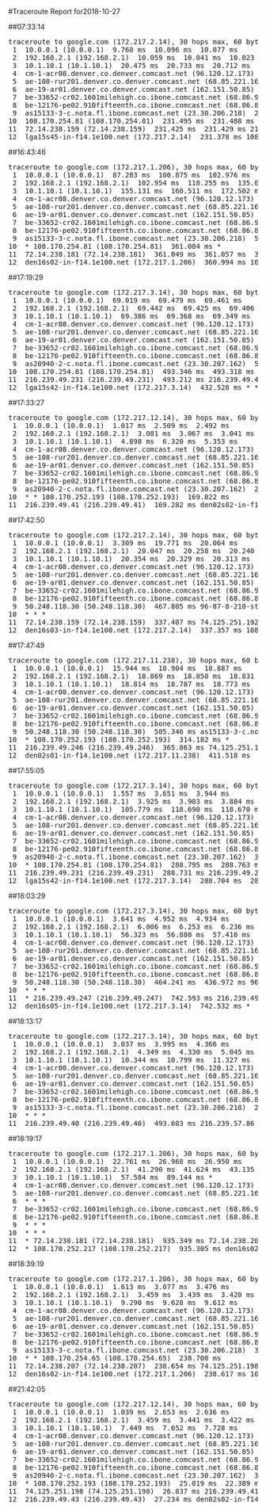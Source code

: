 #Traceroute Report for2018-10-27

##07:33:14

<p><pre><samp>traceroute to google.com (172.217.2.14), 30 hops max, 60 byte packets
 1  10.0.0.1 (10.0.0.1)  9.760 ms  10.096 ms  10.077 ms
 2  192.168.2.1 (192.168.2.1)  10.059 ms  10.041 ms  10.023 ms
 3  10.1.10.1 (10.1.10.1)  20.475 ms  20.733 ms  20.712 ms
 4  cm-1-acr08.denver.co.denver.comcast.net (96.120.12.173)  30.646 ms  30.629 ms  37.336 ms
 5  ae-108-rur201.denver.co.denver.comcast.net (68.85.221.161)  41.319 ms  41.552 ms  41.699 ms
 6  ae-19-ar01.denver.co.denver.comcast.net (162.151.50.85)  323.795 ms  293.450 ms  288.387 ms
 7  be-33652-cr02.1601milehigh.co.ibone.comcast.net (68.86.92.121)  24.048 ms  24.218 ms  22.612 ms
 8  be-12176-pe02.910fifteenth.co.ibone.comcast.net (68.86.83.94)  27.392 ms  27.628 ms  27.120 ms
 9  as15133-3-c.nota.fl.ibone.comcast.net (23.30.206.218)  288.237 ms  336.078 ms  336.052 ms
10  108.170.254.81 (108.170.254.81)  231.495 ms  231.488 ms 108.170.254.65 (108.170.254.65)  231.454 ms
11  72.14.238.159 (72.14.238.159)  231.425 ms  231.429 ms 216.239.57.184 (216.239.57.184)  231.416 ms
12  lga15s45-in-f14.1e100.net (172.217.2.14)  231.378 ms 108.170.252.203 (108.170.252.203)  231.366 ms den16s03-in-f14.1e100.net (172.217.2.14)  231.352 ms</samp></pre></p>

##16:43:46

<p><pre><samp>traceroute to google.com (172.217.1.206), 30 hops max, 60 byte packets
 1  10.0.0.1 (10.0.0.1)  87.283 ms  100.875 ms  102.976 ms
 2  192.168.2.1 (192.168.2.1)  102.954 ms  118.255 ms  135.044 ms
 3  10.1.10.1 (10.1.10.1)  155.131 ms  160.511 ms  172.502 ms
 4  cm-1-acr08.denver.co.denver.comcast.net (96.120.12.173)  318.029 ms  332.947 ms  332.910 ms
 5  ae-108-rur201.denver.co.denver.comcast.net (68.85.221.161)  332.370 ms  332.562 ms  332.540 ms
 6  ae-19-ar01.denver.co.denver.comcast.net (162.151.50.85)  711.925 ms  526.325 ms  521.105 ms
 7  be-33652-cr02.1601milehigh.co.ibone.comcast.net (68.86.92.121)  141.933 ms  141.914 ms  141.906 ms
 8  be-12176-pe02.910fifteenth.co.ibone.comcast.net (68.86.83.94)  141.876 ms  141.858 ms  141.845 ms
 9  as15133-3-c.nota.fl.ibone.comcast.net (23.30.206.218)  520.955 ms as20940-2-c.nota.fl.ibone.comcast.net (23.30.207.162)  395.436 ms 50.248.118.30 (50.248.118.30)  361.137 ms
10  * 108.170.254.81 (108.170.254.81)  361.084 ms *
11  72.14.238.181 (72.14.238.181)  361.049 ms  361.057 ms  361.027 ms
12  den16s02-in-f14.1e100.net (172.217.1.206)  360.994 ms 108.170.252.217 (108.170.252.217)  360.998 ms 108.170.252.201 (108.170.252.201)  360.993 ms</samp></pre></p>

##17:19:29

<p><pre><samp>traceroute to google.com (172.217.3.14), 30 hops max, 60 byte packets
 1  10.0.0.1 (10.0.0.1)  69.019 ms  69.479 ms  69.461 ms
 2  192.168.2.1 (192.168.2.1)  69.442 ms  69.425 ms  69.406 ms
 3  10.1.10.1 (10.1.10.1)  69.386 ms  69.368 ms  69.349 ms
 4  cm-1-acr08.denver.co.denver.comcast.net (96.120.12.173)  145.826 ms  159.656 ms  159.632 ms
 5  ae-108-rur201.denver.co.denver.comcast.net (68.85.221.161)  159.233 ms  131.554 ms  159.425 ms
 6  ae-19-ar01.denver.co.denver.comcast.net (162.151.50.85)  377.222 ms  294.599 ms  561.682 ms
 7  be-33652-cr02.1601milehigh.co.ibone.comcast.net (68.86.92.121)  263.679 ms  291.623 ms  291.627 ms
 8  be-12176-pe02.910fifteenth.co.ibone.comcast.net (68.86.83.94)  278.035 ms  291.566 ms  291.549 ms
 9  as20940-2-c.nota.fl.ibone.comcast.net (23.30.207.162)  561.519 ms  493.381 ms 96-87-8-210-static.hfc.comcastbusiness.net (96.87.8.210)  493.376 ms
10  108.170.254.81 (108.170.254.81)  493.346 ms  493.318 ms 108.170.254.65 (108.170.254.65)  493.239 ms
11  216.239.49.231 (216.239.49.231)  493.212 ms 216.239.49.42 (216.239.49.42)  535.326 ms 216.239.49.231 (216.239.49.231)  535.243 ms
12  lga15s42-in-f14.1e100.net (172.217.3.14)  432.528 ms * *</samp></pre></p>

##17:33:27

<p><pre><samp>traceroute to google.com (172.217.12.14), 30 hops max, 60 byte packets
 1  10.0.0.1 (10.0.0.1)  1.017 ms  2.509 ms  2.492 ms
 2  192.168.2.1 (192.168.2.1)  3.081 ms  3.067 ms  3.041 ms
 3  10.1.10.1 (10.1.10.1)  4.898 ms  6.320 ms  5.353 ms
 4  cm-1-acr08.denver.co.denver.comcast.net (96.120.12.173)  260.205 ms  253.096 ms  261.467 ms
 5  ae-108-rur201.denver.co.denver.comcast.net (68.85.221.161)  261.606 ms  261.865 ms  262.586 ms
 6  ae-19-ar01.denver.co.denver.comcast.net (162.151.50.85)  265.595 ms  269.294 ms  266.930 ms
 7  be-33652-cr02.1601milehigh.co.ibone.comcast.net (68.86.92.121)  271.560 ms  268.660 ms  272.013 ms
 8  be-12176-pe02.910fifteenth.co.ibone.comcast.net (68.86.83.94)  270.432 ms  267.438 ms  268.509 ms
 9  as20940-2-c.nota.fl.ibone.comcast.net (23.30.207.162)  269.625 ms as15133-3-c.nota.fl.ibone.comcast.net (23.30.206.218)  169.880 ms  298.955 ms
10  * * 108.170.252.193 (108.170.252.193)  169.822 ms
11  216.239.49.41 (216.239.49.41)  169.282 ms den02s02-in-f14.1e100.net (172.217.12.14)  168.822 ms 72.14.238.158 (72.14.238.158)  183.152 ms</samp></pre></p>

##17:42:50

<p><pre><samp>traceroute to google.com (172.217.2.14), 30 hops max, 60 byte packets
 1  10.0.0.1 (10.0.0.1)  3.309 ms  19.771 ms  20.064 ms
 2  192.168.2.1 (192.168.2.1)  20.047 ms  20.258 ms  20.240 ms
 3  10.1.10.1 (10.1.10.1)  20.354 ms  20.329 ms  20.313 ms
 4  cm-1-acr08.denver.co.denver.comcast.net (96.120.12.173)  86.725 ms  85.668 ms  86.664 ms
 5  ae-108-rur201.denver.co.denver.comcast.net (68.85.221.161)  104.125 ms  104.905 ms  86.782 ms
 6  ae-19-ar01.denver.co.denver.comcast.net (162.151.50.85)  499.307 ms  474.488 ms  467.993 ms
 7  be-33652-cr02.1601milehigh.co.ibone.comcast.net (68.86.92.121)  92.768 ms  90.248 ms  92.728 ms
 8  be-12176-pe02.910fifteenth.co.ibone.comcast.net (68.86.83.94)  92.486 ms  92.684 ms  92.666 ms
 9  50.248.118.30 (50.248.118.30)  467.805 ms 96-87-8-210-static.hfc.comcastbusiness.net (96.87.8.210)  413.622 ms as20940-2-c.nota.fl.ibone.comcast.net (23.30.207.162)  266.391 ms
10  * * *
11  72.14.238.159 (72.14.238.159)  337.407 ms 74.125.251.192 (74.125.251.192)  337.396 ms 72.14.238.163 (72.14.238.163)  337.387 ms
12  den16s03-in-f14.1e100.net (172.217.2.14)  337.357 ms 108.170.252.203 (108.170.252.203)  337.357 ms den16s03-in-f14.1e100.net (172.217.2.14)  337.327 ms</samp></pre></p>

##17:47:49

<p><pre><samp>traceroute to google.com (172.217.11.238), 30 hops max, 60 byte packets
 1  10.0.0.1 (10.0.0.1)  15.944 ms  18.904 ms  18.887 ms
 2  192.168.2.1 (192.168.2.1)  18.869 ms  18.850 ms  18.831 ms
 3  10.1.10.1 (10.1.10.1)  18.814 ms  18.787 ms  18.773 ms
 4  cm-1-acr08.denver.co.denver.comcast.net (96.120.12.173)  76.927 ms  76.718 ms  77.693 ms
 5  ae-108-rur201.denver.co.denver.comcast.net (68.85.221.161)  84.001 ms  85.837 ms  85.596 ms
 6  ae-19-ar01.denver.co.denver.comcast.net (162.151.50.85)  471.104 ms  513.680 ms  505.499 ms
 7  be-33652-cr02.1601milehigh.co.ibone.comcast.net (68.86.92.121)  75.604 ms  76.190 ms  85.695 ms
 8  be-12176-pe02.910fifteenth.co.ibone.comcast.net (68.86.83.94)  84.878 ms  85.119 ms  85.327 ms
 9  50.248.118.30 (50.248.118.30)  505.346 ms as15133-3-c.nota.fl.ibone.comcast.net (23.30.206.218)  456.877 ms 96-87-8-210-static.hfc.comcastbusiness.net (96.87.8.210)  385.378 ms
10  * 108.170.252.193 (108.170.252.193)  314.182 ms *
11  216.239.49.246 (216.239.49.246)  365.863 ms 74.125.251.199 (74.125.251.199)  411.616 ms 72.14.238.158 (72.14.238.158)  411.576 ms
12  den02s01-in-f14.1e100.net (172.217.11.238)  411.518 ms  411.511 ms 74.125.251.199 (74.125.251.199)  411.517 ms</samp></pre></p>

##17:55:05

<p><pre><samp>traceroute to google.com (172.217.3.14), 30 hops max, 60 byte packets
 1  10.0.0.1 (10.0.0.1)  1.557 ms  3.651 ms  3.944 ms
 2  192.168.2.1 (192.168.2.1)  3.925 ms  3.903 ms  3.884 ms
 3  10.1.10.1 (10.1.10.1)  105.779 ms  118.690 ms  118.670 ms
 4  cm-1-acr08.denver.co.denver.comcast.net (96.120.12.173)  165.958 ms  181.301 ms  181.286 ms
 5  ae-108-rur201.denver.co.denver.comcast.net (68.85.221.161)  165.988 ms  180.243 ms  180.237 ms
 6  ae-19-ar01.denver.co.denver.comcast.net (162.151.50.85)  442.262 ms  422.919 ms  417.513 ms
 7  be-33652-cr02.1601milehigh.co.ibone.comcast.net (68.86.92.121)  156.418 ms  157.839 ms  156.382 ms
 8  be-12176-pe02.910fifteenth.co.ibone.comcast.net (68.86.83.94)  156.353 ms  102.848 ms  234.561 ms
 9  as20940-2-c.nota.fl.ibone.comcast.net (23.30.207.162)  360.161 ms 50.248.118.30 (50.248.118.30)  282.226 ms as20940-2-c.nota.fl.ibone.comcast.net (23.30.207.162)  288.812 ms
10  * 108.170.254.81 (108.170.254.81)  288.795 ms  288.763 ms
11  216.239.49.231 (216.239.49.231)  288.731 ms 216.239.49.247 (216.239.49.247)  288.777 ms 72.14.238.158 (72.14.238.158)  288.747 ms
12  lga15s42-in-f14.1e100.net (172.217.3.14)  288.704 ms  288.672 ms  288.669 ms</samp></pre></p>

##18:03:29

<p><pre><samp>traceroute to google.com (172.217.3.14), 30 hops max, 60 byte packets
 1  10.0.0.1 (10.0.0.1)  3.641 ms  4.952 ms  4.934 ms
 2  192.168.2.1 (192.168.2.1)  6.006 ms  6.253 ms  6.236 ms
 3  10.1.10.1 (10.1.10.1)  56.323 ms  56.880 ms  57.410 ms
 4  cm-1-acr08.denver.co.denver.comcast.net (96.120.12.173)  132.208 ms  132.511 ms  132.495 ms
 5  ae-108-rur201.denver.co.denver.comcast.net (68.85.221.161)  132.272 ms  132.898 ms  132.584 ms
 6  ae-19-ar01.denver.co.denver.comcast.net (162.151.50.85)  490.258 ms  483.956 ms  478.227 ms
 7  be-33652-cr02.1601milehigh.co.ibone.comcast.net (68.86.92.121)  120.345 ms  120.613 ms  120.311 ms
 8  be-12176-pe02.910fifteenth.co.ibone.comcast.net (68.86.83.94)  120.278 ms  208.518 ms  223.721 ms
 9  50.248.118.30 (50.248.118.30)  464.241 ms  436.972 ms 96-87-8-210-static.hfc.comcastbusiness.net (96.87.8.210)  638.935 ms
10  * * *
11  * 216.239.49.247 (216.239.49.247)  742.593 ms 216.239.49.231 (216.239.49.231)  785.136 ms
12  den16s05-in-f14.1e100.net (172.217.3.14)  742.532 ms *  785.035 ms</samp></pre></p>

##18:13:17

<p><pre><samp>traceroute to google.com (172.217.3.14), 30 hops max, 60 byte packets
 1  10.0.0.1 (10.0.0.1)  3.037 ms  3.995 ms  4.366 ms
 2  192.168.2.1 (192.168.2.1)  4.349 ms  4.330 ms  5.045 ms
 3  10.1.10.1 (10.1.10.1)  10.344 ms  10.799 ms  11.327 ms
 4  cm-1-acr08.denver.co.denver.comcast.net (96.120.12.173)  43.070 ms  42.849 ms  43.145 ms
 5  ae-108-rur201.denver.co.denver.comcast.net (68.85.221.161)  43.892 ms  44.514 ms  46.393 ms
 6  ae-19-ar01.denver.co.denver.comcast.net (162.151.50.85)  227.793 ms  221.058 ms  219.131 ms
 7  be-33652-cr02.1601milehigh.co.ibone.comcast.net (68.86.92.121)  47.541 ms  39.641 ms  45.404 ms
 8  be-12176-pe02.910fifteenth.co.ibone.comcast.net (68.86.83.94)  41.266 ms  41.872 ms  42.036 ms
 9  as15133-3-c.nota.fl.ibone.comcast.net (23.30.206.218)  215.677 ms 50.248.118.30 (50.248.118.30)  185.080 ms as20940-2-c.nota.fl.ibone.comcast.net (23.30.207.162)  492.757 ms
10  * * *
11  216.239.49.40 (216.239.49.40)  493.603 ms 216.239.57.86 (216.239.57.86)  493.593 ms lga15s42-in-f14.1e100.net (172.217.3.14)  493.580 ms</samp></pre></p>

##18:19:17

<p><pre><samp>traceroute to google.com (172.217.1.206), 30 hops max, 60 byte packets
 1  10.0.0.1 (10.0.0.1)  22.761 ms  26.968 ms  26.950 ms
 2  192.168.2.1 (192.168.2.1)  41.290 ms  41.624 ms  43.135 ms
 3  10.1.10.1 (10.1.10.1)  57.584 ms  89.144 ms *
 4  cm-1-acr08.denver.co.denver.comcast.net (96.120.12.173)  138.666 ms  138.937 ms  241.983 ms
 5  ae-108-rur201.denver.co.denver.comcast.net (68.85.221.161)  220.283 ms  234.350 ms  234.304 ms
 6  * * *
 7  be-33652-cr02.1601milehigh.co.ibone.comcast.net (68.86.92.121)  78.734 ms  78.722 ms  78.694 ms
 8  be-12176-pe02.910fifteenth.co.ibone.comcast.net (68.86.83.94)  78.640 ms  78.632 ms  78.632 ms
 9  * * *
10  * * *
11  * 72.14.238.181 (72.14.238.181)  935.349 ms 72.14.238.207 (72.14.238.207)  486.222 ms
12  * 108.170.252.217 (108.170.252.217)  935.305 ms den16s02-in-f14.1e100.net (172.217.1.206)  935.277 ms</samp></pre></p>

##18:39:19

<p><pre><samp>traceroute to google.com (172.217.1.206), 30 hops max, 60 byte packets
 1  10.0.0.1 (10.0.0.1)  1.613 ms  3.077 ms  3.476 ms
 2  192.168.2.1 (192.168.2.1)  3.459 ms  3.439 ms  3.420 ms
 3  10.1.10.1 (10.1.10.1)  9.290 ms  9.628 ms  9.612 ms
 4  cm-1-acr08.denver.co.denver.comcast.net (96.120.12.173)  61.421 ms  58.499 ms  74.739 ms
 5  ae-108-rur201.denver.co.denver.comcast.net (68.85.221.161)  58.272 ms  74.585 ms  74.284 ms
 6  ae-19-ar01.denver.co.denver.comcast.net (162.151.50.85)  343.024 ms  339.277 ms  333.365 ms
 7  be-33652-cr02.1601milehigh.co.ibone.comcast.net (68.86.92.121)  65.768 ms  65.752 ms  65.742 ms
 8  be-12176-pe02.910fifteenth.co.ibone.comcast.net (68.86.83.94)  65.695 ms  62.768 ms  62.746 ms
 9  as15133-3-c.nota.fl.ibone.comcast.net (23.30.206.218)  330.280 ms as20940-2-c.nota.fl.ibone.comcast.net (23.30.207.162)  284.711 ms 50.248.118.30 (50.248.118.30)  284.620 ms
10  * * 108.170.254.65 (108.170.254.65)  238.700 ms
11  72.14.238.207 (72.14.238.207)  238.654 ms 74.125.251.198 (74.125.251.198)  238.678 ms 72.14.238.181 (72.14.238.181)  238.646 ms
12  den16s02-in-f14.1e100.net (172.217.1.206)  238.617 ms 108.170.252.218 (108.170.252.218)  238.606 ms  238.600 ms</samp></pre></p>

##21:42:05

<p><pre><samp>traceroute to google.com (172.217.12.14), 30 hops max, 60 byte packets
 1  10.0.0.1 (10.0.0.1)  1.039 ms  2.653 ms  2.636 ms
 2  192.168.2.1 (192.168.2.1)  3.459 ms  3.441 ms  3.422 ms
 3  10.1.10.1 (10.1.10.1)  7.449 ms  7.652 ms  7.728 ms
 4  cm-1-acr08.denver.co.denver.comcast.net (96.120.12.173)  35.454 ms  34.587 ms  35.619 ms
 5  ae-108-rur201.denver.co.denver.comcast.net (68.85.221.161)  31.338 ms  33.052 ms  33.521 ms
 6  ae-19-ar01.denver.co.denver.comcast.net (162.151.50.85)  36.762 ms  32.527 ms  26.519 ms
 7  be-33652-cr02.1601milehigh.co.ibone.comcast.net (68.86.92.121)  27.798 ms  34.199 ms  26.092 ms
 8  be-12176-pe02.910fifteenth.co.ibone.comcast.net (68.86.83.94)  35.427 ms  34.411 ms  34.095 ms
 9  as20940-2-c.nota.fl.ibone.comcast.net (23.30.207.162)  33.043 ms 96-87-8-210-static.hfc.comcastbusiness.net (96.87.8.210)  22.773 ms 50.248.118.30 (50.248.118.30)  21.713 ms
10  * 108.170.252.193 (108.170.252.193)  25.019 ms  22.389 ms
11  74.125.251.198 (74.125.251.198)  26.837 ms 216.239.49.41 (216.239.49.41)  25.184 ms 74.125.251.192 (74.125.251.192)  23.305 ms
12  216.239.49.43 (216.239.49.43)  27.234 ms den02s02-in-f14.1e100.net (172.217.12.14)  27.200 ms 216.239.49.41 (216.239.49.41)  27.188 ms</samp></pre></p>


